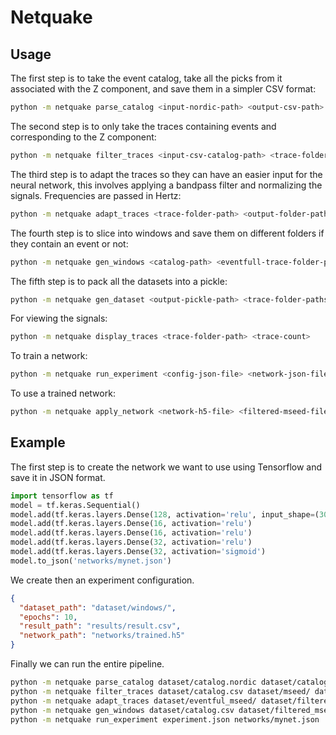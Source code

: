 # Netquake
## Usage

The first step is to take the event catalog, take all the picks from it associated with the Z component, and save them in a simpler CSV format:
```bash
python -m netquake parse_catalog <input-nordic-path> <output-csv-path>
```

The second step is to only take the traces containing events and corresponding to the Z component:
```bash
python -m netquake filter_traces <input-csv-catalog-path> <trace-folder-path> <output-folder-path>
```

The third step is to adapt the traces so they can have an easier input for the neural network, this involves applying a bandpass filter and normalizing the signals. Frequencies are passed in Hertz:
```bash
python -m netquake adapt_traces <trace-folder-path> <output-folder-path> <band-min-freq> <band-max-freq>
```

The fourth step is to slice into windows and save them on different folders if they contain an event or not:
```bash
python -m netquake gen_windows <catalog-path> <eventfull-trace-folder-path> <destination-folder> <window-size-seconds> <event-position>
```

The fifth step is to pack all the datasets into a pickle:
```bash
python -m netquake gen_dataset <output-pickle-path> <trace-folder-paths>
```

For viewing the signals:
```bash
python -m netquake display_traces <trace-folder-path> <trace-count>
```

To train a network:
```bash
python -m netquake run_experiment <config-json-file> <network-json-file>
```

To use a trained network:
```bash
python -m netquake apply_network <network-h5-file> <filtered-mseed-file>
```

## Example

The first step is to create the network we want to use using Tensorflow and save it in JSON format.

```python
import tensorflow as tf
model = tf.keras.Sequential()
model.add(tf.keras.layers.Dense(128, activation='relu', input_shape=(3001,))
model.add(tf.keras.layers.Dense(16, activation='relu')
model.add(tf.keras.layers.Dense(16, activation='relu')
model.add(tf.keras.layers.Dense(32, activation='relu')
model.add(tf.keras.layers.Dense(32, activation='sigmoid')
model.to_json('networks/mynet.json')
```

We create then an experiment configuration.


```json
{
  "dataset_path": "dataset/windows/",
  "epochs": 10,
  "result_path": "results/result.csv",
  "network_path": "networks/trained.h5"
}
```

Finally we can run the entire pipeline.


```bash
python -m netquake parse_catalog dataset/catalog.nordic dataset/catalog.csv
python -m netquake filter_traces dataset/catalog.csv dataset/mseed/ dataset/eventful_mseed/
python -m netquake adapt_traces dataset/eventful_mseed/ dataset/filtered_mseed/ 0.5 10
python -m netquake gen_windows dataset/catalog.csv dataset/filtered_mseed/ dataset/windows/ 30 0.25
python -m netquake run_experiment experiment.json networks/mynet.json
```
